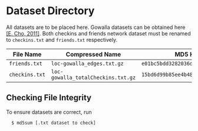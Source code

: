 
# Dataset Directory

All datasets are to be placed here. Gowalla datasets can be obtained 
here [[E. Cho, 2011]](https://snap.stanford.edu/data/loc-gowalla.html). 
Both checkins and friends network dataset must be renamed to `checkins.txt` 
and `friends.txt` respectively.

| File Name      | Compressed Name                    | MD5 Hash                           |
| -------------- | ---------------------------------- | ---------------------------------- |
| `friends.txt`  | `loc-gowalla_edges.txt.gz`         | `e01bc5bdd3282036d7150865fa17797b` |
| `checkins.txt` | `loc-gowalla_totalCheckins.txt.gz` | `15bd6d99b85ee4b48fa980082286d5a2` |

## Checking File Integrity

To ensure datasets are correct, run

```bash
  $ md5sum [.txt dataset to check]
```